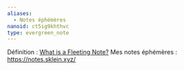 ```yaml
---
aliases:
  - Notes éphémères
nanoid: ct5ig9khthvc
type: evergreen_note
---
```

Définition : [What is a Fleeting Note?](https://writing.bobdoto.computer/what-is-a-fleeting-note/)
Mes notes éphémères : https://notes.sklein.xyz/
